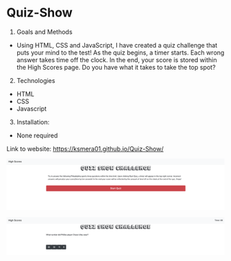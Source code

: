 # Quiz-Show

1) Goals and Methods
- Using HTML, CSS and JavaScript, I have created a quiz challenge that puts your mind to the test! As the quiz begins, a timer starts. Each wrong answer takes time off the clock. In the end, your score is stored within the High Scores page. Do you have what it takes to take the top spot?

2) Technologies
- HTML
- CSS
- Javascript

3) Installation: 
- None required

Link to website: https://ksmera01.github.io/Quiz-Show/

![alt text](images/quizshow1.png)

![alt text](images/quizshow2.png)